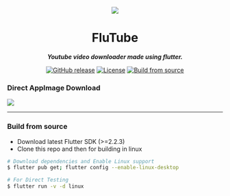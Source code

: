 <p align="center">
<img src="https://raw.githubusercontent.com/prateekmedia/flutube/main/Flutube.AppDir/flutube.png">
</p>
<h1 align="center">FluTube</h1>
<p align="center"><i><b>Youtube video downloader made using flutter.</b></i></p>
<p align="center">
<a href="https://github.com/prateekmedia/flutube/releases"><img alt="GitHub release" src="https://img.shields.io/github/v/release/prateekmedia/flutube"/></a> <a href="LICENSE"><img alt="License" src="https://img.shields.io/github/license/prateekmedia/flutube?color=blue"/></a> <a href="##build-from-source"><img alt="Build from source" src="https://img.shields.io/badge/Install Manually-git-blue"/></a>
</p>


### Direct AppImage Download 
<a href="https://github.com/prateekmedia/flutube/releases/latest/"><img src="https://img.shields.io/badge/Download from Github-indigo?style=for-the-badge&logo=Github"/></a>

---

### Build from source

- Download latest Flutter SDK (>=2.2.3)
- Clone this repo and then for building in linux

```bash
# Download dependencies and Enable Linux support
$ flutter pub get; flutter config --enable-linux-desktop

# For Direct Testing
$ flutter run -v -d linux
```
